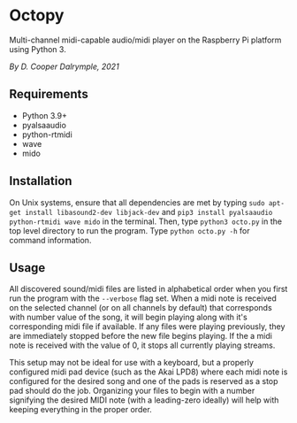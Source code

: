 # Octopy

Multi-channel midi-capable audio/midi player on the Raspberry Pi platform using Python 3.

_By D. Cooper Dalrymple, 2021_

## Requirements

* Python 3.9+
* pyalsaaudio
* python-rtmidi
* wave
* mido

## Installation

On Unix systems, ensure that all dependencies are met by typing `sudo apt-get install libasound2-dev libjack-dev` and `pip3 install pyalsaaudio python-rtmidi wave mido` in the terminal. Then, type `python3 octo.py` in the top level directory to run the program. Type `python octo.py -h` for command information.

## Usage

All discovered sound/midi files are listed in alphabetical order when you first run the program with the `--verbose` flag set. When a midi note is received on the selected channel (or on all channels by default) that corresponds with number value of the song, it will begin playing along with it's corresponding midi file if available. If any files were playing previously, they are immediately stopped before the new file begins playing. If the a midi note is received with the value of 0, it stops all currently playing streams.

This setup may not be ideal for use with a keyboard, but a properly configured midi pad device (such as the Akai LPD8) where each midi note is configured for the desired song and one of the pads is reserved as a stop pad should do the job. Organizing your files to begin with a number signifying the desired MIDI note (with a leading-zero ideally) will help with keeping everything in the proper order.
